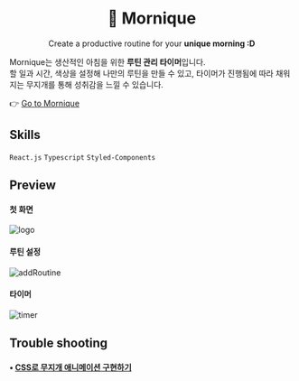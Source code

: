 

<!-- LOGO -->



<h1 style="border-bottom: none;" align="center">
  🌈 Mornique
</h1>

  <p align="center">
    Create a productive routine for your <strong>unique morning :D</strong>
    <br />
  </p>
                                                                                    
Mornique는 생산적인 아침을 위한 <strong>루틴 관리 타이머</strong>입니다. <br /> 
할 일과 시간, 색상을 설정해 나만의 루틴을 만들 수 있고, 타이머가 진행됨에 따라 채워지는 무지개를 통해 성취감을 느낄 수 있습니다.

👉 [Go to Mornique](https://morniqueee.netlify.app/)

## Skills

`React.js` `Typescript` `Styled-Components` 

## Preview
#### 첫 화면
![logo](https://github.com/soooee4/test/assets/126536384/b55b673f-13fa-48a3-82ab-a38a742e0d04)

#### 루틴 설정

![addRoutine](https://github.com/soooee4/test/assets/126536384/ec14ca02-91ca-4661-8278-e9603f857df2)

#### 타이머

![timer](https://github.com/soooee4/test/assets/126536384/8e853cd5-0c16-406b-b676-719c31128c44)


## Trouble shooting

#### • [CSS로 무지개 애니메이션 구현하기](https://velog.io/@soooee/CSS%EB%A1%9C-%EB%AA%A8%EC%96%91-%ED%83%80%EC%9D%B4%EB%A8%B8-%EA%B5%AC%ED%98%84%ED%95%98%EA%B8%B0)

